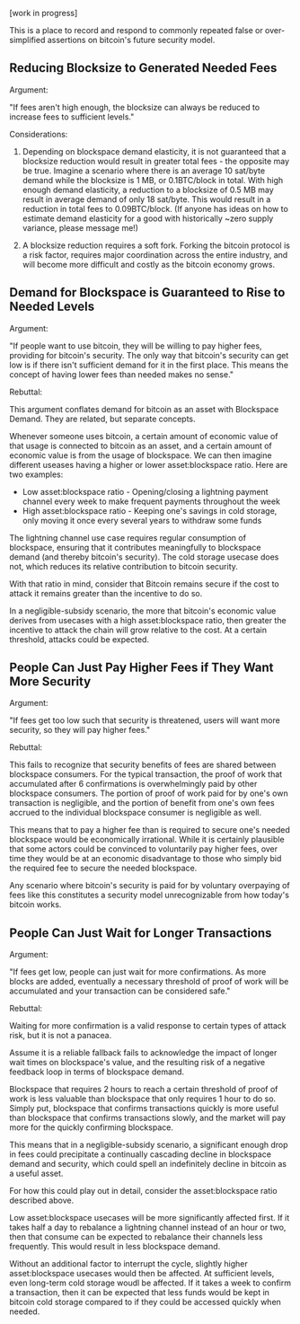 [work in progress]

This is a place to record and respond to commonly repeated false or over-simplified assertions on bitcoin's future security model.

## Reducing Blocksize to Generated Needed Fees

Argument:

"If fees aren't high enough, the blocksize can always be reduced to increase fees to sufficient levels."

Considerations: 

1. Depending on blockspace demand elasticity, it is not guaranteed that a blocksize reduction would result in greater total fees - the opposite may be true. Imagine a scenario where there is an average 10 sat/byte demand while the blocksize is 1 MB, or 0.1BTC/block in total. With high enough demand elasticity, a reduction to a blocksize of 0.5 MB may result in average demand of only 18 sat/byte. This would result in a reduction in total fees to 0.09BTC/block. (If anyone has ideas on how to estimate demand elasticity for a good with historically ~zero supply variance, please message me!)

2. A blocksize reduction requires a soft fork. Forking the bitcoin protocol is a risk factor, requires major coordination across the entire industry, and will become more difficult and costly as the bitcoin economy grows.


## Demand for Blockspace is Guaranteed to Rise to Needed Levels

Argument:

"If people want to use bitcoin, they will be willing to pay higher fees, providing for bitcoin's security. The only way that bitcoin's security can get low is if there isn't sufficient demand for it in the first place. This means the concept of having lower fees than needed makes no sense."

Rebuttal:

This argument conflates demand for bitcoin as an asset with Blockspace Demand. They are related, but separate concepts.

Whenever someone uses bitcoin, a certain amount of economic value of that usage is connected to bitcoin as an asset, and a certain amount of economic value is from the usage of blockspace. We can then imagine different useases having a higher or lower asset:blockspace ratio. Here are two examples:

- Low asset:blockspace ratio - Opening/closing a lightning payment channel every week to make frequent payments throughout the week
- High asset:blockspace ratio - Keeping one's savings in cold storage, only moving it once every several years to withdraw some funds

The lightning channel use case requires regular consumption of blockspace, ensuring that it contributes meaningfully to blockspace demand (and thereby bitcoin's security). The cold storage usecase does not, which reduces its relative contribution to bitcoin security.

With that ratio in mind, consider that Bitcoin remains secure if the cost to attack it remains greater than the incentive to do so.

In a negligible-subsidy scenario, the more that bitcoin's economic value derives from usecases with a high asset:blockspace ratio, then greater the incentive to attack the chain will grow relative to the cost. At a certain threshold, attacks could be expected.


## People Can Just Pay Higher Fees if They Want More Security

Argument:

"If fees get too low such that security is threatened, users will want more security, so they will pay higher fees."

Rebuttal:

This fails to recognize that security benefits of fees are shared between blockspace consumers. For the typical transaction, the proof of work that accumulated after 6 confirmations is overwhelmingly paid by other blockspace consumers. The portion of proof of work paid for by one's own transaction is negligible, and the portion of benefit from one's own fees accrued to the individual blockspace consumer is negligible as well.

This means that to pay a higher fee than is required to secure one's needed blockspace would be economically irrational. While it is certainly plausible that some actors could be convinced to voluntarily pay higher fees, over time they would be at an economic disadvantage to those who simply bid the required fee to secure the needed blockspace.

Any scenario where bitcoin's security is paid for by voluntary overpaying of fees like this constitutes a security model unrecognizable from how today's bitcoin works.


## People Can Just Wait for Longer Transactions

Argument:

"If fees get low, people can just wait for more confirmations. As more blocks are added, eventually a necessary threshold of proof of work will be accumulated and your transaction can be considered safe."

Rebuttal:

Waiting for more confirmation is a valid response to certain types of attack risk, but it is not a panacea.

Assume it is a reliable fallback fails to acknowledge the impact of longer wait times on blockspace's value, and the resulting risk of a negative feedback loop in terms of blockspace demand.

Blockspace that requires 2 hours to reach a certain threshold of proof of work is less valuable than blockspace that only requires 1 hour to do so. Simply put, blockspace that confirms transactions quickly is more useful than blockspace that confirms transactions slowly, and the market will pay more for the quickly confirming blockspace.

This means that in a negligible-subsidy scenario, a significant enough drop in fees could precipitate a continually cascading decline in blockspace demand and security, which could spell an indefinitely decline in bitcoin as a useful asset.

For how this could play out in detail, consider the asset:blockspace ratio described above.

Low asset:blockspace usecases will be more significantly affected first. If it takes half a day to rebalance a lightning channel instead of an hour or two, then that consume can be expected to rebalance their channels less frequently. This would result in less blockspace demand.

Without an additional factor to interrupt the cycle, slightly higher asset:blockspace usecases would then be affected. At sufficient levels, even long-term cold storage woudl be affected. If it takes a week to confirm a transaction, then it can be expected that less funds would be kept in bitcoin cold storage compared to if they could be accessed quickly when needed.
